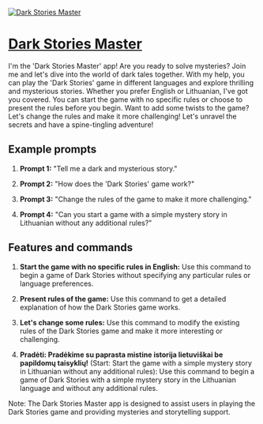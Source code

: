 [![Dark Stories Master](https://files.oaiusercontent.com/file-5Kt1asz3F3hesy0CWx43ubIu?se=2123-10-16T19%3A41%3A25Z&sp=r&sv=2021-08-06&sr=b&rscc=max-age%3D31536000%2C%20immutable&rscd=attachment%3B%20filename%3Dd944c6c4-fe59-4a17-97a5-67719c886331.png&sig=KPBuunXmph0HIMHGXeUs4a2VVSng8CODswxdfRaZi3U%3D)](https://chat.openai.com/g/g-rvAyPHKkd-dark-stories-master)

# [Dark Stories Master](https://chat.openai.com/g/g-rvAyPHKkd-dark-stories-master)

I'm the 'Dark Stories Master' app! Are you ready to solve mysteries? Join me and let's dive into the world of dark tales together. With my help, you can play the 'Dark Stories' game in different languages and explore thrilling and mysterious stories. Whether you prefer English or Lithuanian, I've got you covered. You can start the game with no specific rules or choose to present the rules before you begin. Want to add some twists to the game? Let's change the rules and make it more challenging! Let's unravel the secrets and have a spine-tingling adventure!

## Example prompts

1. **Prompt 1:** "Tell me a dark and mysterious story."

2. **Prompt 2:** "How does the 'Dark Stories' game work?"

3. **Prompt 3:** "Change the rules of the game to make it more challenging."

4. **Prompt 4:** "Can you start a game with a simple mystery story in Lithuanian without any additional rules?"

## Features and commands

1. **Start the game with no specific rules in English:** Use this command to begin a game of Dark Stories without specifying any particular rules or language preferences.

2. **Present rules of the game:** Use this command to get a detailed explanation of how the Dark Stories game works.

3. **Let's change some rules:** Use this command to modify the existing rules of the Dark Stories game and make it more interesting or challenging.

4. **Pradėti: Pradėkime su paprasta mistine istorija lietuviškai be papildomų taisyklių!** (Start: Start the game with a simple mystery story in Lithuanian without any additional rules): Use this command to begin a game of Dark Stories with a simple mystery story in the Lithuanian language and without any additional rules.

Note: The Dark Stories Master app is designed to assist users in playing the Dark Stories game and providing mysteries and storytelling support.